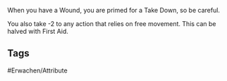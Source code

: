 When you have a Wound, you are primed for a Take Down, so be careful.

You also take -2 to any action that relies on free movement. This can be halved with First Aid.
## Tags
#Erwachen/Attribute 